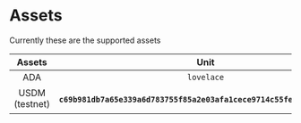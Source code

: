 # Assets

Currently these are the supported assets

<table><thead><tr><th align="center">Assets</th><th align="center">Unit</th></tr></thead><tbody><tr><td align="center">ADA</td><td align="center"><code>lovelace</code></td></tr><tr><td align="center">USDM (testnet)</td><td align="center"><p></p><pre class="language-properties" data-full-width="true"><code class="lang-properties"><strong>c69b981db7a65e339a6d783755f85a2e03afa1cece9714c55fe4c9135553444d
</strong></code></pre></td></tr></tbody></table>




